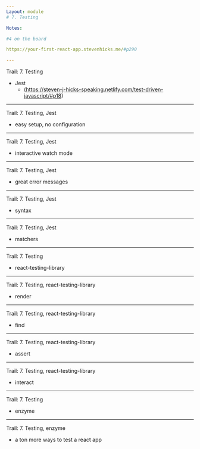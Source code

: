 ```yaml
---
Layout: module
# 7. Testing

Notes:

#4 on the board

https://your-first-react-app.stevenhicks.me/#p290

---
```


Trail: 7. Testing

- Jest
  - (https://steven-j-hicks-speaking.netlify.com/test-driven-javascript/#p18)

---

Trail: 7. Testing, Jest

- easy setup, no configuration

---

Trail: 7. Testing, Jest

- interactive watch mode

---

Trail: 7. Testing, Jest

- great error messages

---

Trail: 7. Testing, Jest

- syntax

---

Trail: 7. Testing, Jest

- matchers

---

Trail: 7. Testing

- react-testing-library

---

Trail: 7. Testing, react-testing-library

- render

---

Trail: 7. Testing, react-testing-library

- find

---

Trail: 7. Testing, react-testing-library

- assert

---

Trail: 7. Testing, react-testing-library

- interact

---

Trail: 7. Testing

- enzyme

---

Trail: 7. Testing, enzyme

- a ton more ways to test a react app
